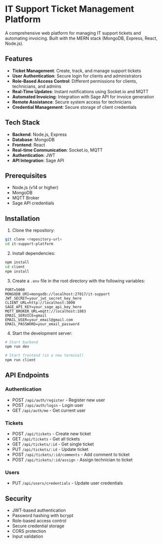 # IT Support Ticket Management Platform

A comprehensive web platform for managing IT support tickets and automating invoicing. Built with the MERN stack (MongoDB, Express, React, Node.js).

## Features

- **Ticket Management**: Create, track, and manage support tickets
- **User Authentication**: Secure login for clients and administrators
- **Role-Based Access Control**: Different permissions for clients, technicians, and admins
- **Real-Time Updates**: Instant notifications using Socket.io and MQTT
- **Automated Invoicing**: Integration with Sage API for invoice generation
- **Remote Assistance**: Secure system access for technicians
- **Credential Management**: Secure storage of client credentials

## Tech Stack

- **Backend**: Node.js, Express
- **Database**: MongoDB
- **Frontend**: React
- **Real-time Communication**: Socket.io, MQTT
- **Authentication**: JWT
- **API Integration**: Sage API

## Prerequisites

- Node.js (v14 or higher)
- MongoDB
- MQTT Broker
- Sage API credentials

## Installation

1. Clone the repository:
```bash
git clone <repository-url>
cd it-support-platform
```

2. Install dependencies:
```bash
npm install
cd client
npm install
```

3. Create a `.env` file in the root directory with the following variables:
```
PORT=5000
MONGODB_URI=mongodb://localhost:27017/it-support
JWT_SECRET=your_jwt_secret_key_here
CLIENT_URL=http://localhost:3000
SAGE_API_KEY=your_sage_api_key_here
MQTT_BROKER_URL=mqtt://localhost:1883
EMAIL_SERVICE=gmail
EMAIL_USER=your_email@gmail.com
EMAIL_PASSWORD=your_email_password
```

4. Start the development server:
```bash
# Start backend
npm run dev

# Start frontend (in a new terminal)
npm run client
```

## API Endpoints

### Authentication
- POST `/api/auth/register` - Register new user
- POST `/api/auth/login` - Login user
- GET `/api/auth/me` - Get current user

### Tickets
- POST `/api/tickets` - Create new ticket
- GET `/api/tickets` - Get all tickets
- GET `/api/tickets/:id` - Get single ticket
- PUT `/api/tickets/:id` - Update ticket
- POST `/api/tickets/:id/comments` - Add comment to ticket
- POST `/api/tickets/:id/assign` - Assign technician to ticket

### Users
- PUT `/api/users/credentials` - Update user credentials

## Security

- JWT-based authentication
- Password hashing with bcrypt
- Role-based access control
- Secure credential storage
- CORS protection
- Input validation


